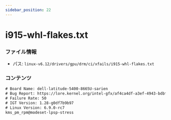 ```yaml
---
sidebar_position: 22
---
```

# i915-whl-flakes.txt

### ファイル情報

- パス: `linux-v6.12/drivers/gpu/drm/ci/xfails/i915-whl-flakes.txt`

### コンテンツ

```txt
# Board Name: dell-latitude-5400-8665U-sarien
# Bug Report: https://lore.kernel.org/intel-gfx/af4ca4df-a3ef-4943-bdbf-4c3af2c333af@collabora.com/T/#u
# Failure Rate: 50
# IGT Version: 1.28-g0df7b9b97
# Linux Version: 6.9.0-rc7
kms_pm_rpm@modeset-lpsp-stress

```
